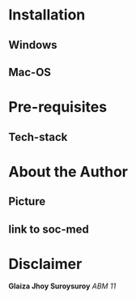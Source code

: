# Installation
 ## Windows
 ## Mac-OS

# Pre-requisites
 ## Tech-stack

# About the Author
 ## Picture
 ## link to soc-med

# Disclaimer
 **Glaiza Jhoy Suroysuroy**
  _ABM 11_
